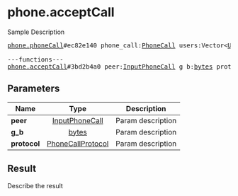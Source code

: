 # phone.acceptCall

Sample Description

<pre>
<a href="../constructor/phone.phoneCall">phone.phoneCall</a>#ec82e140 phone_call:<a href="../type/PhoneCall.md">PhoneCall</a> users:Vector&lt;<a href="../type/User.md">User</a>&gt; = <a href="../type/phone.PhoneCall.md">phone.PhoneCall</a>;

---functions---
<a href="../method/phone.acceptCall.md">phone.acceptCall</a>#3bd2b4a0 peer:<a href="../type/InputPhoneCall.md">InputPhoneCall</a> g_b:<a href="../type/bytes.md">bytes</a> protocol:<a href="../type/PhoneCallProtocol.md">PhoneCallProtocol</a> = <a href="../type/phone.PhoneCall.md">phone.PhoneCall</a>;
</pre>

## Parameters

| Name | Type | Description |
|------|:----:|-------------|
| **peer** | [InputPhoneCall](../type/InputPhoneCall.md) | Param description |
| **g_b** | [bytes](../type/bytes.md) | Param description |
| **protocol** | [PhoneCallProtocol](../type/PhoneCallProtocol.md) | Param description |

## Result

Describe the result

